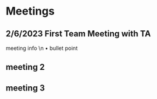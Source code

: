 # Meetings
## 2/6/2023 First Team Meeting with TA
meeting info \n
• bullet point
## meeting 2

## meeting 3








